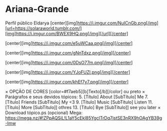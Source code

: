 # Ariana-Grande
Perfil público Eldarya
[center][img]https://i.imgur.com/NuICnGb.png[/img][url=https://solaraworld.tumblr.com/][img]https://i.imgur.com/BWEX9HQ.png[/img][/url][/center]

[center][img]https://i.imgur.com/e5uWCaa.png[/img][/center]

[center][img]https://i.imgur.com/gNnTdxz.png[/img][/center]

[center][img]https://i.imgur.com/0DsO77m.png[/img][/center]

[center][img]https://i.imgur.com/YJoFUZl.png[/img][/center]

[center][img]https://i.imgur.com/khEf7y7.png[/img][/center]



× OPÇÃO DE CORES
[color=#f7aeb5][b]Texto[/b][/color] ou preto
× Parágrafos e seus devidos tópicos:
5. [Título] About [SubTítulo] Me
7. [Título] Friends [SubTítulo] My <3
9. [Título] Music [SubTítulo] Listen 
11. [Título] More [SubTítulo]] othres
13. [Título] Bye [SubTítulo]] see you later
× Download tópico.ps (opcional) 
Mega: https://mega.nz/#!ZPpAQSiL!L1aY5cEkl85YgclTrDq7istSE3nRX9hOAgYB39g-Imw
